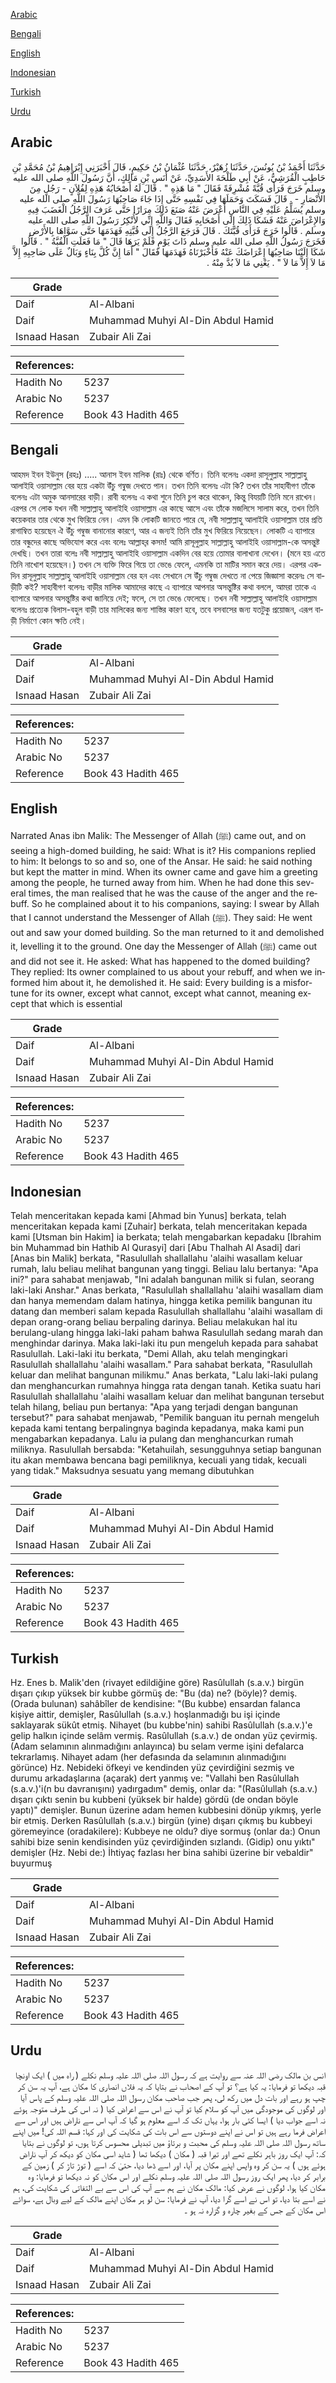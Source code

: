 [Arabic](#arabic)

[Bengali](#bengali)

[English](#english)

[Indonesian](#indonesian)

[Turkish](#turkish)

[Urdu](#urdu)

## Arabic


<div dir="rtl" lang="ar" style={{fontSize:'larger',backgroundColor:'#f8f9fa',padding:20}}>
حَدَّثَنَا أَحْمَدُ بْنُ يُونُسَ، حَدَّثَنَا زُهَيْرٌ، حَدَّثَنَا عُثْمَانُ بْنُ حَكِيمٍ، قَالَ أَخْبَرَنِي إِبْرَاهِيمُ بْنُ مُحَمَّدِ بْنِ حَاطِبٍ الْقُرَشِيُّ، عَنْ أَبِي طَلْحَةَ الأَسَدِيِّ، عَنْ أَنَسِ بْنِ مَالِكٍ، أَنَّ رَسُولَ اللَّهِ صلى الله عليه وسلم خَرَجَ فَرَأَى قُبَّةً مُشْرِفَةً فَقَالَ ‏"‏ مَا هَذِهِ ‏"‏ ‏.‏ قَالَ لَهُ أَصْحَابُهُ هَذِهِ لِفُلاَنٍ - رَجُلٍ مِنَ الأَنْصَارِ - ‏.‏ قَالَ فَسَكَتَ وَحَمَلَهَا فِي نَفْسِهِ حَتَّى إِذَا جَاءَ صَاحِبُهَا رَسُولَ اللَّهِ صلى الله عليه وسلم يُسَلِّمُ عَلَيْهِ فِي النَّاسِ أَعْرَضَ عَنْهُ صَنَعَ ذَلِكَ مِرَارًا حَتَّى عَرَفَ الرَّجُلُ الْغَضَبَ فِيهِ وَالإِعْرَاضَ عَنْهُ فَشَكَا ذَلِكَ إِلَى أَصْحَابِهِ فَقَالَ وَاللَّهِ إِنِّي لأُنْكِرُ رَسُولَ اللَّهِ صلى الله عليه وسلم ‏.‏ قَالُوا خَرَجَ فَرَأَى قُبَّتَكَ ‏.‏ قَالَ فَرَجَعَ الرَّجُلُ إِلَى قُبَّتِهِ فَهَدَمَهَا حَتَّى سَوَّاهَا بِالأَرْضِ فَخَرَجَ رَسُولُ اللَّهِ صلى الله عليه وسلم ذَاتَ يَوْمٍ فَلَمْ يَرَهَا قَالَ ‏"‏ مَا فَعَلَتِ الْقُبَّةُ ‏"‏ ‏.‏ قَالُوا شَكَا إِلَيْنَا صَاحِبُهَا إِعْرَاضَكَ عَنْهُ فَأَخْبَرْنَاهُ فَهَدَمَهَا فَقَالَ ‏"‏ أَمَا إِنَّ كُلَّ بِنَاءٍ وَبَالٌ عَلَى صَاحِبِهِ إِلاَّ مَا لاَ إِلاَّ مَا لاَ ‏"‏ ‏.‏ يَعْنِي مَا لاَ بُدَّ مِنْهُ ‏.‏
</div>
<div style={{backgroundColor:'#f8f9fa',padding:20, marginBottom: 10}}><table> <thead> <tr> <th>Grade</th> <th></th> </tr> </thead> <tbody> <tr><td>Daif</td><td>Al-Albani</td></tr><tr><td>Daif</td><td>Muhammad Muhyi Al-Din Abdul Hamid</td></tr><tr><td>Isnaad Hasan</td><td>Zubair Ali Zai</td></tr></tbody></table><table> <thead> <tr> <th>References:</th> <th></th> </tr> </thead> <tbody><tr><td>Hadith No</td><td>5237</td></tr><tr><td>Arabic No</td><td>5237</td></tr><tr><td>Reference</td><td>Book 43 Hadith 465</td></tr></tbody></table></div>

## Bengali


<div dir="ltr" lang="bn" style={{fontSize:'larger',backgroundColor:'#f8f9fa',padding:20}}>
আহমদ ইবন ইউনুস (রহঃ) ..... আনাস ইবন মালিক (রাঃ) থেকে বর্ণিত। তিনি বলেনঃ একদা রাসূলুল্লাহ সাল্লাল্লাহু আলাইহি ওয়াসাল্লাম বের হয়ে একটা উঁচু গন্বুজ দেখতে পান। তখন তিনি বলেনঃ এটা কি? তখন তাঁর সাহাবীগণ তাঁকে বলেনঃ এটা অমুক আনসারের বাড়ী। রাবী বলেনঃ এ কথা শুনে তিনি চুপ করে থাকেন, কিন্তু বিযয়টি তিনি মনে রাখেন। এরপর সে লোক যখন নবী সাল্লাল্লাহু আলাইহি ওয়াসাল্লাম এর কাছে আসে এবং তাঁকে মজলিসে সালাম করে, তখন তিনি কয়েকবার তার থেকে মুখ ফিরিয়ে নেন। এমন কি লোকটি জানতে পারে যে, নবী সাল্লাল্লাহু আলাইহি ওয়াসাল্লাম তার প্রতি রাগাম্বিত হয়েছেন ঐ উঁচু গম্বুজ বানানোর কারণে, আর এ জন্যই তিনি তাঁর মুখ ফিরিয়ে নিয়েছেন। লোকটি এ ব্যাপারে তার বন্ধুদের কাছে অভিযোগ করে এবং বলেঃ আল্লাহ্‌র কসম! আমি রাসূলুল্লাহ সাল্লাল্লাহু আলাইহি ওয়াসাল্লাম-কে অসন্তুষ্ট দেখছি। তখন তারা বলেঃ নবী সাল্লাল্লাহু আলাইহি ওয়াসাল্লাম একদিন বের হয়ে তোমার বালাখানা দেখেন। (মনে হয় এতে তিনি নাখোশ হয়েছেন।) তখন সে ব্যক্তি ফিরে গিয়ে তা ভেঙে ফেলে, এমনকি তা মাটির সমান করে দেয়। এরপর একদিন রাসূলুল্লাহ সাল্লাল্লাহু আলাইহি ওয়াসাল্লাম বের হন এবং সেখানে সে উঁচু গম্বুজ দেখতে না পেয়ে জিজ্ঞাসা করেনঃ সে বাড়ীটি কই? সাহাবীগণ বলেনঃ বাড়ীর মালিক আমাদের কাছে এ ব্যাপারে আপনার অসন্তুষ্টির কথা বললে, আমরা তাকে এ ব্যাপারে আপনার অসন্তুষ্টির কথা জানিয়ে দেই; ফলে, সে তা ভেঙে ফেলেছে। তখন নবী সাল্লাল্লাহু আলাইহি ওয়াসাল্লাম বলেনঃ প্রত্যেক বিলাস-বহুল বাড়ী তার মালিকের জন্য শাস্তির কারণ হবে, তবে বসবাসের জন্য যতটুকু প্রয়োজন, এরূপ বাড়ী নির্মাণে কোন ক্ষতি নেই।
</div>
<div style={{backgroundColor:'#f8f9fa',padding:20, marginBottom: 10}}><table> <thead> <tr> <th>Grade</th> <th></th> </tr> </thead> <tbody> <tr><td>Daif</td><td>Al-Albani</td></tr><tr><td>Daif</td><td>Muhammad Muhyi Al-Din Abdul Hamid</td></tr><tr><td>Isnaad Hasan</td><td>Zubair Ali Zai</td></tr></tbody></table><table> <thead> <tr> <th>References:</th> <th></th> </tr> </thead> <tbody><tr><td>Hadith No</td><td>5237</td></tr><tr><td>Arabic No</td><td>5237</td></tr><tr><td>Reference</td><td>Book 43 Hadith 465</td></tr></tbody></table></div>

## English


<div dir="ltr" lang="en" style={{fontSize:'larger',backgroundColor:'#f8f9fa',padding:20}}>
Narrated Anas ibn Malik: The Messenger of Allah (ﷺ) came out, and on seeing a high-domed building, he said: What is it? His companions replied to him: It belongs to so and so, one of the Ansar. He said: he said nothing but kept the matter in mind. When its owner came and gave him a greeting among the people, he turned away from him. When he had done this several times, the man realised that he was the cause of the anger and the rebuff. So he complained about it to his companions, saying: I swear by Allah that I cannot understand the Messenger of Allah (ﷺ). They said: He went out and saw your domed building. So the man returned to it and demolished it, levelling it to the ground. One day the Messenger of Allah (ﷺ) came out and did not see it. He asked: What has happened to the domed building? They replied: Its owner complained to us about your rebuff, and when we informed him about it, he demolished it. He said: Every building is a misfortune for its owner, except what cannot, except what cannot, meaning except that which is essential
</div>
<div style={{backgroundColor:'#f8f9fa',padding:20, marginBottom: 10}}><table> <thead> <tr> <th>Grade</th> <th></th> </tr> </thead> <tbody> <tr><td>Daif</td><td>Al-Albani</td></tr><tr><td>Daif</td><td>Muhammad Muhyi Al-Din Abdul Hamid</td></tr><tr><td>Isnaad Hasan</td><td>Zubair Ali Zai</td></tr></tbody></table><table> <thead> <tr> <th>References:</th> <th></th> </tr> </thead> <tbody><tr><td>Hadith No</td><td>5237</td></tr><tr><td>Arabic No</td><td>5237</td></tr><tr><td>Reference</td><td>Book 43 Hadith 465</td></tr></tbody></table></div>

## Indonesian


<div dir="ltr" lang="id" style={{fontSize:'larger',backgroundColor:'#f8f9fa',padding:20}}>
Telah menceritakan kepada kami [Ahmad bin Yunus] berkata, telah menceritakan kepada kami [Zuhair] berkata, telah menceritakan kepada kami [Utsman bin Hakim] ia berkata; telah mengabarkan kepadaku [Ibrahim bin Muhammad bin Hathib Al Qurasyi] dari [Abu Thalhah Al Asadi] dari [Anas bin Malik] berkata, "Rasulullah shallallahu 'alaihi wasallam keluar rumah, lalu beliau melihat bangunan yang tinggi. Beliau lalu bertanya: "Apa ini?" para sahabat menjawab, "Ini adalah bangunan milik si fulan, seorang laki-laki Anshar." Anas berkata, "Rasulullah shallallahu 'alaihi wasallam diam dan hanya memendam dalam hatinya, hingga ketika pemilik bangunan itu datang dan memberi salam kepada Rasulullah shallallahu 'alaihi wasallam di depan orang-orang beliau berpaling darinya. Beliau melakukan hal itu berulang-ulang hingga laki-laki paham bahwa Rasulullah sedang marah dan menghindar darinya. Maka laki-laki itu pun mengeluh kepada para sahabat Rasulullah. Laki-laki itu berkata, "Demi Allah, aku telah mengingkari Rasulullah shallallahu 'alaihi wasallam." Para sahabat berkata, "Rasulullah keluar dan melihat bangunan milikmu." Anas berkata, "Lalu laki-laki pulang dan menghancurkan rumahnya hingga rata dengan tanah. Ketika suatu hari Rasulullah shallallahu 'alaihi wasallam keluar dan melihat bangunan tersebut telah hilang, beliau pun bertanya: "Apa yang terjadi dengan bangunan tersebut?" para sahabat menjawab, "Pemilik banguan itu pernah mengeluh kepada kami tentang berpalingnya baginda kepadanya, maka kami pun mengabarkan kepadanya. Lalu ia pulang dan menghancurkan rumah miliknya. Rasulullah bersabda: "Ketahuilah, sesungguhnya setiap bangunan itu akan membawa bencana bagi pemiliknya, kecuali yang tidak, kecuali yang tidak." Maksudnya sesuatu yang memang dibutuhkan
</div>
<div style={{backgroundColor:'#f8f9fa',padding:20, marginBottom: 10}}><table> <thead> <tr> <th>Grade</th> <th></th> </tr> </thead> <tbody> <tr><td>Daif</td><td>Al-Albani</td></tr><tr><td>Daif</td><td>Muhammad Muhyi Al-Din Abdul Hamid</td></tr><tr><td>Isnaad Hasan</td><td>Zubair Ali Zai</td></tr></tbody></table><table> <thead> <tr> <th>References:</th> <th></th> </tr> </thead> <tbody><tr><td>Hadith No</td><td>5237</td></tr><tr><td>Arabic No</td><td>5237</td></tr><tr><td>Reference</td><td>Book 43 Hadith 465</td></tr></tbody></table></div>

## Turkish


<div dir="ltr" lang="tr" style={{fontSize:'larger',backgroundColor:'#f8f9fa',padding:20}}>
Hz. Enes b. Malik'den (rivayet edildiğine göre) Rasûlullah (s.a.v.) birgün dışarı çıkıp yüksek bir kubbe görmüş de: "Bu (da) ne? (böyle)? demiş. (Orada bulunan) sahâbîler de kendisine: "(Bu kubbe) ensardan falanca kişiye aittir, demişler, Rasûlullah (s.a.v.) hoşlanmadığı bu işi içinde saklayarak sükût etmiş. Nihayet (bu kubbe'nin) sahibi Rasûlullah (s.a.v.)'e gelip halkın içinde selâm vermiş. Rasûlullah (s.a.v.) de ondan yüz çevirmiş. (Adam selamının alınmadığını anlayınca) bu selam verme işini defalarca tekrarlamış. Nihayet adam (her defasında da selamının alınmadığını görünce) Hz. Nebideki öfkeyi ve kendinden yüz çevirdiğini sezmiş ve durumu arkadaşlarına (açarak) dert yanmış ve: "Vallahi ben Rasûlullah (s.a.v.)'i(n bu davranışını) yadırgadım" demiş, onlar da: "(Rasûlullah (s.a.v.) dışarı çıktı senin bu kubbeni (yüksek bir halde) gördü (de ondan böyle yaptı)" demişler. Bunun üzerine adam hemen kubbesini dönüp yıkmış, yerle bir etmiş. Derken Rasûlullah (s.a.v.) birgün (yine) dışarı çıkmış bu kubbeyi göremeyince (oradakilere): Kubbeye ne oldu? diye sormuş (onlar da:) Onun sahibi bize senin kendisinden yüz çevirdiğinden sızlandı. (Gidip) onu yıktı" demişler (Hz. Nebi de:) İhtiyaç fazlası her bina sahibi üzerine bir vebaldir" buyurmuş
</div>
<div style={{backgroundColor:'#f8f9fa',padding:20, marginBottom: 10}}><table> <thead> <tr> <th>Grade</th> <th></th> </tr> </thead> <tbody> <tr><td>Daif</td><td>Al-Albani</td></tr><tr><td>Daif</td><td>Muhammad Muhyi Al-Din Abdul Hamid</td></tr><tr><td>Isnaad Hasan</td><td>Zubair Ali Zai</td></tr></tbody></table><table> <thead> <tr> <th>References:</th> <th></th> </tr> </thead> <tbody><tr><td>Hadith No</td><td>5237</td></tr><tr><td>Arabic No</td><td>5237</td></tr><tr><td>Reference</td><td>Book 43 Hadith 465</td></tr></tbody></table></div>

## Urdu


<div dir="rtl" lang="ur" style={{fontSize:'larger',backgroundColor:'#f8f9fa',padding:20}}>
انس بن مالک رضی اللہ عنہ سے روایت ہے کہ رسول اللہ صلی اللہ علیہ وسلم نکلے ( راہ میں ) ایک اونچا قبہ دیکھا تو فرمایا: یہ کیا ہے؟ تو آپ کے اصحاب نے بتایا کہ یہ فلاں انصاری کا مکان ہے، آپ یہ سن کر چپ ہو رہے اور بات دل میں رکھ لی، پھر جب صاحب مکان رسول اللہ صلی اللہ علیہ وسلم کے پاس آیا اور لوگوں کی موجودگی میں آپ کو سلام کیا تو آپ نے اس سے اعراض کیا ( نہ اس کی طرف متوجہ ہوئے نہ اسے جواب دیا ) ایسا کئی بار ہوا، یہاں تک کہ اسے معلوم ہو گیا کہ آپ اس سے ناراض ہیں اور اس سے اعراض فرما رہے ہیں تو اس نے اپنے دوستوں سے اس بات کی شکایت کی اور کہا: قسم اللہ کی! میں اپنے ساتھ رسول اللہ صلی اللہ علیہ وسلم کی محبت و برتاؤ میں تبدیلی محسوس کرتا ہوں، تو لوگوں نے بتایا کہ: آپ ایک روز باہر نکلے تھے اور تیرا قبہ ( مکان ) دیکھا تھا ( شاید اسی مکان کو دیکھ کر آپ ناراض ہوئے ہوں ) یہ سن کر وہ واپس اپنے مکان پر آیا، اور اسے ڈھا دیا، حتیٰ کہ اسے ( توڑ تاڑ کر ) زمین کے برابر کر دیا، پھر ایک روز رسول اللہ صلی اللہ علیہ وسلم نکلے اور اس مکان کو نہ دیکھا تو فرمایا: وہ مکان کیا ہوا، لوگوں نے عرض کیا: مالک مکان نے ہم سے آپ کی اس سے بے التفاتی کی شکایت کی، ہم نے اسے بتا دیا، تو اس نے اسے گرا دیا، آپ نے فرمایا: سن لو ہر مکان اپنے مالک کے لیے وبال ہے، سوائے اس مکان کے جس کے بغیر چارہ و گزارہ نہ ہو ۔
</div>
<div style={{backgroundColor:'#f8f9fa',padding:20, marginBottom: 10}}><table> <thead> <tr> <th>Grade</th> <th></th> </tr> </thead> <tbody> <tr><td>Daif</td><td>Al-Albani</td></tr><tr><td>Daif</td><td>Muhammad Muhyi Al-Din Abdul Hamid</td></tr><tr><td>Isnaad Hasan</td><td>Zubair Ali Zai</td></tr></tbody></table><table> <thead> <tr> <th>References:</th> <th></th> </tr> </thead> <tbody><tr><td>Hadith No</td><td>5237</td></tr><tr><td>Arabic No</td><td>5237</td></tr><tr><td>Reference</td><td>Book 43 Hadith 465</td></tr></tbody></table></div>